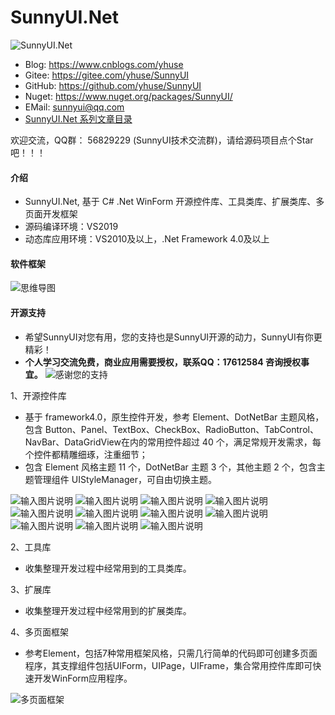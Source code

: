 # SunnyUI.Net
![SunnyUI.Net](https://images.cnblogs.com/cnblogs_com/yhuse/1794676/o_200627131207SunnyUI.png)

- Blog:   https://www.cnblogs.com/yhuse
- Gitee:  https://gitee.com/yhuse/SunnyUI
- GitHub: https://github.com/yhuse/SunnyUI
- Nuget:  https://www.nuget.org/packages/SunnyUI/ 
- EMail:  sunnyui@qq.com
- [SunnyUI.Net 系列文章目录](https://www.cnblogs.com/yhuse/p/12920272.html) 

欢迎交流，QQ群： 56829229  (SunnyUI技术交流群)，请给源码项目点个Star吧！！！

#### 介绍
  - SunnyUI.Net, 基于 C# .Net WinForm 开源控件库、工具类库、扩展类库、多页面开发框架
  - 源码编译环境：VS2019
  - 动态库应用环境：VS2010及以上，.Net Framework 4.0及以上
  
#### 软件框架
![思维导图](https://images.cnblogs.com/cnblogs_com/yhuse/1794676/o_2006271311100.png)

#### 开源支持
  - 希望SunnyUI对您有用，您的支持也是SunnyUI开源的动力，SunnyUI有你更精彩！
  - **个人学习交流免费，商业应用需要授权，联系QQ：17612584 咨询授权事宜。** 
![感谢您的支持](https://images.cnblogs.com/cnblogs_com/yhuse/1794676/o_200627131211SunnyUISupport.png)

1、开源控件库

  - 基于 framework4.0，原生控件开发，参考 Element、DotNetBar 主题风格，包含 Button、Panel、TextBox、CheckBox、RadioButton、TabControl、NavBar、DataGridView在内的常用控件超过 40 个，满足常规开发需求，每个控件都精雕细琢，注重细节；
  - 包含 Element 风格主题 11 个，DotNetBar 主题 3 个，其他主题 2 个，包含主题管理组件 UIStyleManager，可自由切换主题。

![输入图片说明](https://images.cnblogs.com/cnblogs_com/yhuse/1794676/o_2006271311151.png)
![输入图片说明](https://images.cnblogs.com/cnblogs_com/yhuse/1794676/o_2006271311212.png)
![输入图片说明](https://images.cnblogs.com/cnblogs_com/yhuse/1794676/o_2006271311273.png)
![输入图片说明](https://images.cnblogs.com/cnblogs_com/yhuse/1794676/o_2006271311386.png)
![输入图片说明](https://images.cnblogs.com/cnblogs_com/yhuse/1794676/o_2006271311304.png)
![输入图片说明](https://images.cnblogs.com/cnblogs_com/yhuse/1794676/o_2006271311345.png)
![输入图片说明](https://images.cnblogs.com/cnblogs_com/yhuse/1794676/o_2006271311457.png)
![输入图片说明](https://images.cnblogs.com/cnblogs_com/yhuse/1794676/o_2006271311508.png)
![输入图片说明](https://images.cnblogs.com/cnblogs_com/yhuse/1794676/o_20062713115510.png)
![输入图片说明](https://images.cnblogs.com/cnblogs_com/yhuse/1794676/o_20062713115811.png)
![输入图片说明](https://images.cnblogs.com/cnblogs_com/yhuse/1794676/o_20062713120112.png)

2、工具库

  - 收集整理开发过程中经常用到的工具类库。

3、扩展库

  - 收集整理开发过程中经常用到的扩展类库。

4、多页面框架

  - 参考Element，包括7种常用框架风格，只需几行简单的代码即可创建多页面程序，其支撑组件包括UIForm，UIPage，UIFrame，集合常用控件库即可快速开发WinForm应用程序。

![多页面框架](https://images.cnblogs.com/cnblogs_com/yhuse/1794676/o_20062713120421.png)
    
    
